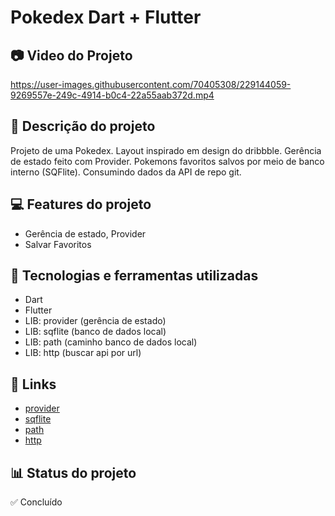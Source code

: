 # Pokedex Dart + Flutter
## 📷 Video do Projeto

https://user-images.githubusercontent.com/70405308/229144059-9269557e-249c-4914-b0c4-22a55aab372d.mp4

## 📝 Descrição do projeto
Projeto de uma Pokedex. Layout inspirado em design do dribbble. Gerência de estado feito com Provider. Pokemons favoritos salvos por meio de banco interno (SQFlite). Consumindo dados da API de repo git.

## 💻 Features do projeto
* Gerência de estado, Provider
* Salvar Favoritos

## 🚀 Tecnologias e ferramentas utilizadas
* Dart
* Flutter
* LIB: provider (gerência de estado)
* LIB: sqflite (banco de dados local)
* LIB: path (caminho banco de dados local)
* LIB: http (buscar api por url)

## 📌 Links
* [provider](https://pub.dev/packages/provider)
* [sqflite](https://pub.dev/packages/sqflite)
* [path](https://pub.dev/packages/path)
* [http](https://pub.dev/packages/http)

## 📊 Status do projeto
✅ Concluído
